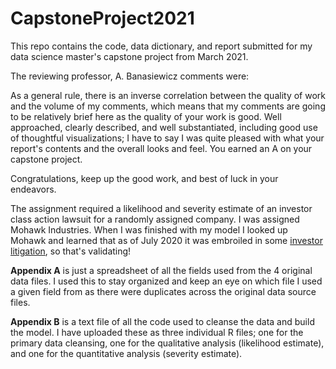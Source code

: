 # CapstoneProject2021
This repo contains the code, data dictionary, and report submitted for my data science master's capstone project from March 2021.

The reviewing professor, A. Banasiewicz comments were:

As a general rule, there is an inverse correlation between the quality of work and the volume of my comments, which means that my comments are going to be relatively brief here as the quality of your work is good. Well approached, clearly described, and well substantiated, including good use of thoughtful visualizations; I have to say I was quite pleased with what your report's contents and the overall looks and feel. You earned an A on your capstone project.

Congratulations, keep up the good work, and best of luck in your endeavors. 


The assignment required a likelihood and severity estimate of an investor class action lawsuit for a randomly assigned company. I was assigned Mohawk Industries. When I was finished with my model I looked up Mohawk and learned that as of July 2020 it was embroiled in some <a href="https://www.globenewswire.com/news-release/2020/07/14/2061771/0/en/NYSE-MHK-Investor-Notice-Update-in-Lawsuit-against-Mohawk-Industries-Inc-announced-by-Shareholders-Foundation.html">investor litigation</a>, so that's validating! 

<b>Appendix A</b> is just a spreadsheet of all the fields used from the 4 original data files. I used this to stay organized and keep an eye on which file I used a given field from as there were duplicates across the original data source files.

<b>Appendix B</b> is a text file of all the code used to cleanse the data and build the model. I have uploaded these as three individual R files; one for the primary data cleansing, one for the qualitative analysis (likelihood estimate), and one for the quantitative analysis (severity estimate). 

